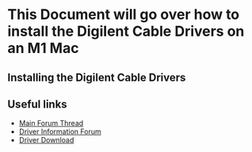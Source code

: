 # This Document will go over how to install the Digilent Cable Drivers on an M1 Mac

## Installing the Digilent Cable Drivers

## Useful links

- [Main Forum Thread](https://forum.digilent.com/topic/22740-is-there-a-digilent-cable-driver-for-win11-on-arm/)
- [Driver Information Forum](https://www.ftdicommunity.com/index.php?topic=753.0)
- [Driver Download](https://ftdichip.com/wp-content/uploads/2022/02/CDM-v2.12.36.4-for-ARM64-Signed-Distributable.zip)